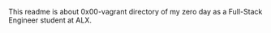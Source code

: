 This readme is about 0x00-vagrant directory of my zero day as a Full-Stack Engineer student at ALX.

